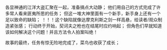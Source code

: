 各显神通的江洋大盗汇聚在一起，准备搞点大动静；
他们用自己的方式完成了许多常人看来匪夷所思的任务；
但这一堆大神里面有一个新手，新手身上还有一个足以致命的缺陷；
！！！这个缺陷就像达摩克利斯之剑一样高悬，给读者/观众制造紧张感；
行动终于开始，契诃夫之枪也在结尾时应约响起；
但角色们早就知道该如何解决这个问题！并且方法令人拍案叫绝！

故事的最终，任务有惊无险地完成了，菜鸟也收获了成长；

